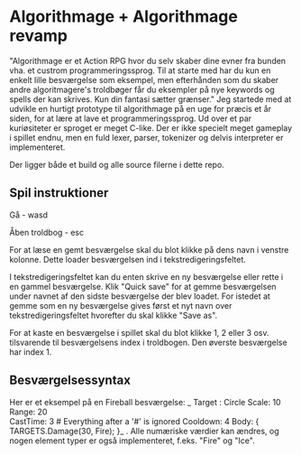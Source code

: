 # Algorithmage + Algorithmage revamp
"Algorithmage er et Action RPG hvor du selv skaber dine evner fra bunden vha. et custrom programmeringssprog. Til at starte med har du kun en enkelt lille besværgelse som eksempel, men efterhånden som du skaber andre algoritmagere's troldbøger får du eksempler på nye keywords og spells der kan skrives. Kun din fantasi sætter grænser."
Jeg startede med at udvikle en hurtigt prototype til algorithmage på en uge for præcis et år siden, for at lære at lave et programmeringssprog. Ud over et par kuriøsiteter er sproget er meget C-like. Der er ikke specielt meget gameplay i spillet endnu, men en fuld lexer, parser, tokenizer og delvis interpreter er implementeret.


Der ligger både et build og alle source filerne i dette repo.
## Spil instruktioner
Gå - wasd

Åben troldbog - esc

For at læse en gemt besværgelse skal du blot klikke på dens navn i venstre kolonne. Dette loader besværgelsen ind i tekstredigeringsfeltet.

I tekstredigeringsfeltet kan du enten skrive en ny besværgelse eller rette i en gammel besværgelse. Klik "Quick save" for at gemme besværgelsen under navnet af den sidste besværgelse der blev loadet. For istedet at gemme som en ny besværgelse gives først et nyt navn over tekstredigeringsfeltet hvorefter du skal klikke "Save as".

For at kaste en besværgelse i spillet skal du blot klikke 1, 2 eller 3 osv. tilsvarende til besværgelsens index i troldbogen. Den øverste besværgelse har index 1.

## Besværgelsessyntax
Her er et eksempel på en Fireball besværgelse:
_
Target : Circle
Scale: 10
Range: 20    
CastTime: 3   # Everything after a '#' is ignored
Cooldown: 4
Body: {
	TARGETS.Damage(30, Fire);
}_
. Alle numæriske værdier kan ændres, og nogen element typer er også implementeret, f.eks. "Fire" og "Ice".
